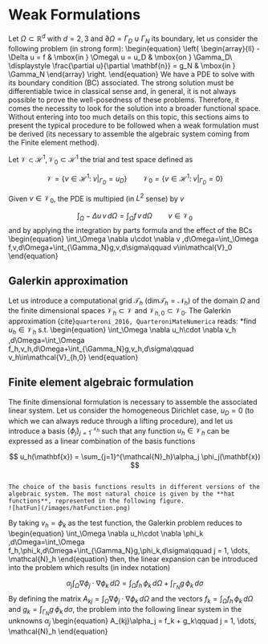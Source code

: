 # Weak Formulations

Let $\Omega\subset\mathbb{R}^{d}$ with $d=2,3$ and $\partial \Omega = \Gamma_D\cup\Gamma_N$ its boundary, let us consider the following problem (in strong form):
\begin{equation}
\left\{
    \begin{array}{ll}
        -\Delta u = f & \mbox{in } \Omega\\
        u = u_D & \mbox{on } \Gamma_D\\
        \displaystyle \frac{\partial u}{\partial \mathbf{n}} = g_N & \mbox{in } \Gamma_N
    \end{array}
\right.
\end{equation}
We have a PDE to solve with its boundary condition (BC) associated. The strong solution must be differentiable twice in classical sense and, in general, it is not always possible to prove the well-posedness of these problems. Therefore, it comes the necessity to look for the solution into a broader functional space. Without entering into too much details on this topic, this sections aims to present the typical procedure to be followed when a weak formulation must be derived (its necessary to assemble the algebraic system coming from the Finite element method).

Let $\mathcal{V}\subset\mathcal{H}^1, \mathcal{V}_0\subset\mathcal{H}^1$ the trial and test space defined as

$$
\mathcal{V} = \left\{v\in\mathcal{H}^1:\;\left. v\right|_{\Gamma_D} = u_D\right\}\qquad 
\mathcal{V}_0 = \left\{v\in\mathcal{H}^1:\;\left. v\right|_{\Gamma_D} = 0\right\}
$$

Given $v\in\mathcal{V}_0$, the PDE is multipied (in $L^2$ sense) by $v$

$$
\int_\Omega -\Delta u\,v \,d\Omega=\int_\Omega f\,v\,d\Omega\qquad v\in\mathcal{V}_0
$$
and by applying the integration by parts formula and the effect of the BCs
\begin{equation}
\int_\Omega \nabla u\cdot \nabla v \,d\Omega=\int_\Omega f\,v\,d\Omega+\int_{\Gamma_N}g\,v\,d\sigma\qquad v\in\mathcal{V}_0
\end{equation}

## Galerkin approximation
Let us introduce a computational grid $\mathcal{T}_h$ (dim$\mathcal{T}_h = \mathcal{N}_h$) of the domain $\Omega$ and the finite dimensional spaces $\mathcal{V}_h\subset\mathcal{V}$ and $\mathcal{V}_{h,0}\subset\mathcal{V}_0$. The Galerkin approximation {cite}`quarteroni_2016, QuarteroniMateNumerica` reads: *find $u_h\in\mathcal{V}_h$ s.t.
\begin{equation}
\int_\Omega \nabla u_h\cdot \nabla v_h \,d\Omega=\int_\Omega f_h\,v_h\,d\Omega+\int_{\Gamma_N}g\,v_h\,d\sigma\qquad v_h\in\mathcal{V}_{h,0}
\end{equation}

## Finite element algebraic formulation
The finite dimensional formulation is necessary to assemble the associated linear system. 
Let us consider the homogeneous Dirichlet case, $u_D = 0$ (to which we can
always reduce through a lifting procedure), and let us introduce a basis $\left\{\phi_j\right\}_{j=1}^{\mathcal{N}_h}$ such that any function $u_h\in\mathcal{V}_h$ can be expressed as a linear combination of the basis functions

$$
u_h(\mathbf{x}) = \sum_{j=1}^{\mathcal{N}_h}\alpha_j \phi_j(\mathbf{x})
$$

```{prf:remark}

The choice of the basis functions results in different versions of the algebraic system. The most natural choice is given by the **hat functions**, represented in the following figure.
![hatFun](/images/hatFunction.png)
```

By taking $v_h=\phi_k$ as the test function, the Galerkin problem reduces to
\begin{equation}
\int_\Omega \nabla u_h\cdot \nabla \phi_k \,d\Omega=\int_\Omega f_h\,\phi_k\,d\Omega+\int_{\Gamma_N}g\,\phi_k\,d\sigma\qquad j = 1, \dots, \mathcal{N}_h
\end{equation}
then, the linear expansion can be introduced into the problem which results (in index notation)

$$
\alpha_j \int_\Omega \nabla \phi_j\cdot \nabla \phi_k \,d\Omega=\int_\Omega f_h\,\phi_k\,d\Omega+\int_{\Gamma_N}g\,\phi_k\,d\sigma
$$
By defining the matrix $A_{kj} = \displaystyle\int_\Omega \nabla \phi_j\cdot \nabla \phi_k \,d\Omega$ and the vectors $f_k =  \displaystyle\int_\Omega f_h\,\phi_k\,d\Omega$ and $g_k =  \displaystyle\int_{\Gamma_N}g\,\phi_k\,d\sigma$, the problem into the following linear system in the unknowns $\alpha_j$
\begin{equation}
A_{kj}\alpha_j = f_k + g_k\qquad j = 1, \dots, \mathcal{N}_h
\end{equation}
